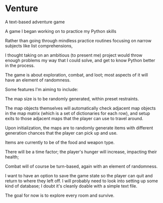 # Venture
A text-based adventure game

A game I began working on to practice my Python skills

Rather than going through mindless practice routines focusing on narrow subjects like list comprehensions,

I thought taking on an ambitious (to present me) project would throw enough problems my way that I could solve, and get to know Python
better in the process.


The game is about exploration, combat, and loot; most aspects of it will have an element of randomness.



Some features I'm aiming to include:


The map size is to be randomly generated, within preset restraints.

The map objects themselves will automatically check adjacent map objects in the map matrix (which is a set of dictionaries for each row),
  and setup exits to those adjacent maps that the player can use to travel around.

Upon initialization, the maps are to randomly generate items with different generation chances that the player can pick up and use.

Items are currently to be of the food and weapon type.

There will be a time factor; the player's hunger will increase, impacting their health;

Combat will of course be turn-based, again with an element of randomness.

I want to have an option to save the game state so the player can quit and return to where they left off.
I will probably need to look into setting up some kind of database; I doubt it's cleanly doable with a simple text file.

The goal for now is to explore every room and survive.